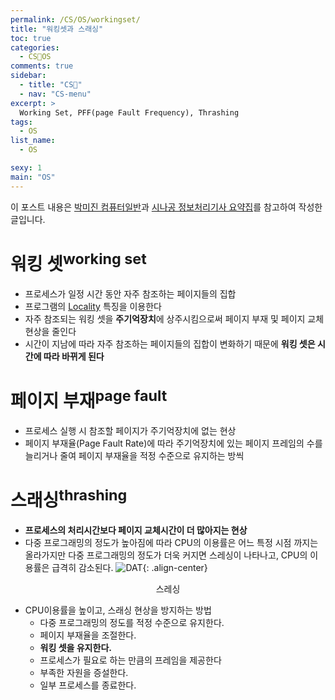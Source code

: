 ```yaml
---
permalink: /CS/OS/workingset/
title: "워킹셋과 스래싱"
toc: true
categories:
  - CS🐰OS
comments: true
sidebar:
  - title: "CS🐰"
  - nav: "CS-menu"
excerpt: >
  Working Set, PFF(page Fault Frequency), Thrashing 
tags:
  - OS
list_name:
  - OS

sexy: 1
main: "OS"
---
```

이 포스트 내용은 [박미진 컴퓨터일반](http://www.kyobobook.co.kr/product/detailViewKor.laf?mallGb=KOR&ejkGb=KOR&barcode=9791197154324)과 [시나공 정보처리기사 요약집](#)를 참고하여 작성한 글입니다.

# 워킹 셋<sup>working set</sup>
- 프로세스가 일정 시간 동안 자주 참조하는 페이지들의 집합
- 프로그램의 [Locality](https://chanyoung-dev.github.io/CS/OS/Locality) 특징을 이용한다
- 자주 참조되는 워킹 셋을 **주기억장치**에 상주시킴으로써 페이지 부재 및 페이지 교체 현상을 줄인다
- 시간이 지남에 따라 자주 참조하는 페이지들의 집합이 변화하기 때문에 **워킹 셋은 시간에 따라 바뀌게 된다**

# 페이지 부재<sup>page fault</sup>
- 프로세스 실행 시 참조할 페이지가 주기억장치에 없는 현상
- 페이지 부재율(Page Fault Rate)에 따라 주기억장치에 있는 페이지 프레임의 수를 늘리거나 줄여 페이지 부재율을 적정 수준으로 유지하는 방씩




# 스래싱<sup>thrashing</sup>
- **프로세스의 처리시간보다 페이지 교체시간이 더 많아지는 현상**
- 다중 프로그래밍의 정도가 높아짐에 따라 CPU의 이용률은 어느 특정 시점 까지는 올라가지만 다중 프로그래밍의 정도가 더욱 커지면 스레싱이 나타나고, CPU의 이용률은 급격히 감소된다.
![DAT]({{site.baseurl}}/assets/images/CS/thrashing.png){: .align-center}
<figcaption align="center">스레싱</figcaption>

- CPU이용률을 높이고, 스래싱 현상을 방지하는 방법
  - 다중 프로그래밍의 정도를 적정 수준으로 유지한다.
  - 페이지 부재율을 조절한다.
  - **워킹 셋을 유지한다.**
  - 프로세스가 필요로 하는 만큼의 프레임을 제공한다
  - 부족한 자원을 증설한다.
  - 일부 프로세스를 종료한다.